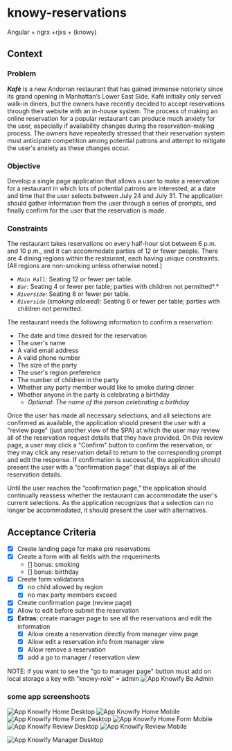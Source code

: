 # knowy-reservations
Angular + ngrx +rjxs +  (knowy)

## Context

### Problem

***********Kafè*********** is a new Andorran restaurant that has gained immense notoriety since its grand opening in Manhattan’s Lower East Side. Kafè initially only served walk-in diners, but the owners have recently decided to accept reservations through their website with an in-house system. The process of making an online reservation for a popular restaurant can produce much anxiety for the user, especially if availability changes during the reservation-making process. The owners have repeatedly stressed that their reservation system must anticipate competition among potential patrons and attempt to mitigate the user's anxiety as these changes occur.

### Objective

Develop a single page application that allows a user to make a reservation for a restaurant in which lots of potential patrons are interested, at a date and time that the user selects between July 24 and July 31. The application should gather information from the user through a series of prompts, and finally confirm for the user that the reservation is made.

### Constraints

The restaurant takes reservations on every half-hour slot between 6 p.m. and 10 p.m., and it can accommodate parties of 12 or fewer people.  There are 4 dining regions within the restaurant, each having unique constraints. (All regions are non-smoking unless otherwise noted.)

- *`Main Hall`:* Seating 12 or fewer per table.
- *`Bar`:* Seating 4 or fewer per table; parties with children not permitted*.*
- *`Riverside`:* Seating 8 or fewer per table.
- *`Riverside` (smoking allowed):* Seating 6 or fewer per table; parties with children not permitted.

The restaurant needs the following information to confirm a reservation:

- The date and time desired for the reservation
- The user's name
- A valid email address
- A valid phone number
- The size of the party
- The user's region preference
- The number of children in the party
- Whether any party member would like to smoke during dinner
- Whether anyone in the party is celebrating a birthday
    - *Optional: The name of the person celebrating a birthday*

Once the user has made all necessary selections, and all selections are confirmed as available, the application should present the user with a "review page" (just another view of the SPA) at which the user may review all of the reservation request details that they have provided. On this review page, a user may click a "Confirm" button to confirm the reservation, or they may click any reservation detail to return to the corresponding prompt and edit the response. If confirmation is successful, the application should present the user with a “confirmation page” that displays all of the reservation details.

Until the user reaches the “confirmation page,” the application should continually reassess whether the restaurant can accommodate the user's current selections. As the application recognizes that a selection can no longer be accommodated, it should present the user with alternatives.

## Acceptance Criteria

- [x] Create landing page for make pre reservations
- [x] Create a form with all fields with the requeriments
    - [] bonus: smoking
    - [] bonus: birthday
- [x] Create form validations
    - [x] no child allowed by region
    - [x] no max party members exceed
- [x] Create confirmation page (review page)
- [x] Allow to edit before submit the reservation
- [x] **Extras**: create manager page to see all the reservations and edit the information
    - [x] Allow create a reservation directly from manager view page
    - [x] Allow edit a reservation info from manager view
    - [x] Allow remove a reservation
    - [x] add a go to manager / reservation view

NOTE: if you want to see the "go to manager page" button must add on local storage a key with "knowy-role" = admin
![App Knowify Be Admin](./readme_assets/knowy-reservations-be-admin.png)

### some app screenshoots

![App Knowify Home Desktop](./readme_assets/knowy-reservations-home-admin-desktop.png)
![App Knowify Home Mobile](./readme_assets/knowy-reservations-home-admin-mobile.png)
![App Knowify Home Form Desktop](./readme_assets/knowy-reservations-reservation-form-desktop.png)
![App Knowify Home Form Mobile](./readme_assets/knowy-reservations-reservation-form-mobile.png)
![App Knowify Review Desktop](./readme_assets/knowy-reservations-review-admin-desktop.png)
![App Knowify Review Mobile](./readme_assets/knowy-reservations-review-admin-mobile.png)

![App Knowify Manager Desktop](./readme_assets/knowy-reservations-manager-admin-desktop.png)

